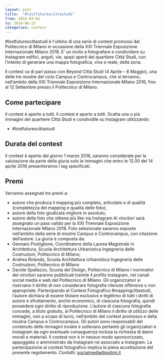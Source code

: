 ```yaml
---
layout: post
title:  "#lostfuturescittastudi"
from: 2016-03-01
to: 2016-06-15
categories: contest
---
```


#lostfuturescittastudi è l'ultimo di una serie di contest promossi dal Politecnico di Milano in occasione della XXI Triennale Esposizione Internazionale Milano 2016. E’ un invito a fotografare e condividere su Instagram edifici, angoli, vie, spazi aperti del quartiere Città Studi, con l’intento di generare una mappa fotografica, viva e reale, della zona.

Il contest va di pari passo con Beyond Città Studi (4 Aprile – 8 Maggio), una delle tre mostre del ciclo Campus e Controcampus, che si terranno, nell’ambito della XXI Triennale Esposizione Internazionale Milano 2016, fino al 12 Settembre presso il Politecnico di Milano.

## Come partecipare

Il contest è aperto a tutti. Il contest è aperto a tutti. Scatta una o più immagini del quartiere Città Studi e condividile su Instagram utilizzando:

- #lostfuturescittastudi


## Durata del contest

Il contest è aperto dal giorno 1 marzo 2016, saranno considerate per la valutazione da parte della giuria solo le immagini che entro le 12.00 del 14 aprile 2016 presenteranno i tag specificati.

## Premi

Verranno assegnati tre premi a:
- autore che produca il mapping più completo, articolato e di qualità (completezza del mapping e qualità delle foto);
- autore della foto giudicata migliore in assoluto;
- autore della foto che ottiene più like via Instagram
Ai vincitori sarà assegnato un pass valido per la XXI Triennale Esposizione Internazionale Milano 2016. Foto selezionate saranno esposte nell’ambito della serie di mostre Campus e Controcampus, con citazione dell’autore.
La giuria è composta da:
- Gennaro Postiglione, Coordinatore della Laurea Magistrale in Architettura, Scuola Architettura Urbanistica Ingegneria delle Costruzioni, Politecnico di Milano;
- Andrea Rolando, Scuola Architettura Urbanistica Ingegneria delle Costruzioni, Politecnico di Milano
- Davide Spallazzo, Scuola del Design, Politecnico di Milano
I nominativi dei vincitori saranno pubblicati tramite il profilo Instagram, nei canali social media e web del Politecnico di Milano.
Gli organizzatori si riservano il diritto di non considerare fotografie ritenute offensive o non appropriate.
Partecipando al Contest Fotografico #mappingcittastudi, l’autore dichiara di essere titolare esclusivo e legittimo di tutti i diritti di autore e sfruttamento, anche economico, di ciascuna fotografia, quindi possedere ogni diritto di riproduzione. L’autore di ciascuna fotografia concede, a titolo gratuito, al Politecnico di Milano il diritto di utilizzo delle immagini, non a scopo di lucro, nell’ambito del contest promosso e della mostra Campus e Controcampus.
Gli autori sono responsabili del contenuto delle immagini inviate e sollevano pertanto gli organizzatori e Instagram da ogni eventuale conseguenza inclusa la richiesta di danni morali e materiali.
Il contest non è in nessun modo sponsorizzato, appoggiato o amministrato da Instagram né associato a Instagram.
La partecipazione al contest fotografico implica la piena accettazione del presente regolamento.
Contatti: socialmedia@polimi.it
